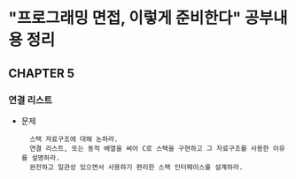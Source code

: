 # "프로그래밍 면접, 이렇게 준비한다" 공부내용 정리

## CHAPTER 5

### 연결 리스트

- 문제

        스택 자료구조에 대해 논하라. 
        연결 리스트, 또는 동적 배열을 써어 C로 스택을 구현하고 그 자료구조를 사용한 이유를 설명하라. 
        완전하고 일관성 있으면서 사용하기 편리한 스택 인터페이스를 설계하라.
